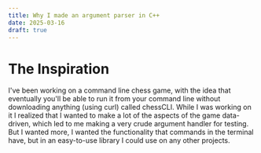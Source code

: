 ```yaml
---
title: Why I made an argument parser in C++
date: 2025-03-16
draft: true
---
```

# The Inspiration
I've been working on a command line chess game, with the idea that eventually you'll be able to run it from your command line without downloading anything (using curl) called chessCLI.
While I was working on it I realized that I wanted to make a lot of the aspects of the game data-driven, which led to me making a very crude argument handler for testing. But I wanted more, I wanted the functionality that commands in the terminal have, but in an easy-to-use library I could use on any other projects.